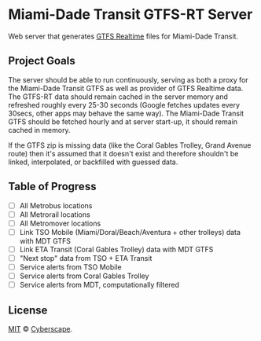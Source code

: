 # Miami-Dade Transit GTFS-RT Server

Web server that generates [GTFS Realtime](https://developers.google.com/transit/gtfs-realtime/) files for Miami-Dade Transit.

## Project Goals

The server should be able to run continuously, serving as both a proxy for the Miami-Dade Transit GTFS as well as provider of GTFS Realtime data. The GTFS-RT data should remain cached in the server memory and refreshed roughly every 25-30 seconds (Google fetches updates every 30secs, other apps may behave the same way). The Miami-Dade Transit GTFS should be fetched hourly and at server start-up, it should remain cached in memory.

If the GTFS zip is missing data (like the Coral Gables Trolley, Grand Avenue route) then it's assumed that it doesn't exist and therefore shouldn't be linked, interpolated, or backfilled with guessed data.

## Table of Progress

- [ ] All Metrobus locations
- [ ] All Metrorail locations
- [ ] All Metromover locations
- [ ] Link TSO Mobile (Miami/Doral/Beach/Aventura + other trolleys) data with MDT GTFS
- [ ] Link ETA Transit (Coral Gables Trolley) data with MDT GTFS
- [ ] "Next stop" data from TSO + ETA Transit
- [ ] Service alerts from TSO Mobile
- [ ] Service alerts from Coral Gables Trolley
- [ ] Service alerts from MDT, computationally filtered

## License

[MIT](LICENSE) © [Cyberscape](https://cyberscape.co/).
